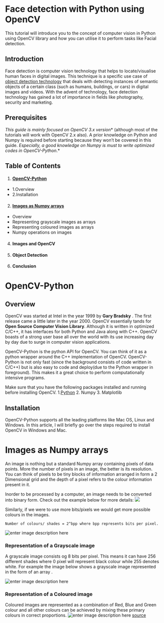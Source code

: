 ﻿# Face detection with Python using OpenCV

This tutorial will introduce you to the concept of computer vision in Python using OpenCV library and how you can utilise it to perform tasks like Facial detection.

## Introduction
Face detection is computer vision technology that helps to locate/visualise human faces in digital images. This technique is a specific use case of [object detection technology](https://en.wikipedia.org/wiki/Object_detection) that deals with detecting instances of semantic objects of a certain class (such as humans, buildings, or cars) in digital images and videos. With the advent of technology, face detection technology has gained a lot of importance in fields like photography, security and marketing. 

## Prerequisites

*This guide is mainly focused on OpenCV 3.x version**  (although most of the tutorials will work with OpenCV 2.x also). A prior knowledge on Python and Numpy is required before starting because they won’t be covered in this guide.  *Especially, a good knowledge on Numpy is must to write optimized codes in OpenCV-Python*.*

## Table of Contents

 1.   #### [OpenCV-Python](#introduction-to-r)
 -  1.Overview
 -   2.Installation

 2.   #### [Images as Numpy arrays](#getting-started)
 - Overview
 - Representing grayscale images as arrays
 - Representing coloured images as arrays
 - Numpy operations on images
 4. #### Images and OpenCV
 5. #### Object Detection
 6. #### Conclusion
 
 

# OpenCV-Python

## Overview

OpenCV was started at Intel in the year 1999 by **Gary Bradsky** . The first release came a little later in the year 2000.  OpenCV essentially  tands for **Open Source Computer Vision Library**. Although it is written in optimized C/C++, it has interfaces for both Python and Java along with C++. OpenCV boasts of a strong user base all over the world with its use increasing day by day due to surge in computer vision applications.

OpenCV-Python is the python API for OpenCV. You can think of it as a python wrapper around the C++ implementation of OpenCV. OpenCV-Python is not only fast (since the background consists of code written in C/C++) but is also easy to code and deploy(due to the Python wrapper in foreground). This makes it a great choice to perform computationally intensive programs.

Make sure that you have the following packages installed and running before installing OpenCV.
1.[Python](https://www.python.org/)
2. Numpy
3. Matplotlib


## Installation
OpenCV-Python supports all the leading platforms like Mac OS, Linux and Windows. In this article, I will briefly go over the steps required to install OpenCV in Windows and Mac.



# Images as Numpy arrays
An image is nothing but a standard Numpy array containing pixels of data points. More the number of pixels in an image, the better is its resolution. You can think of pixels to be tiny blocks of information arranged in form a 2 Dimensional grid and the depth of a pixel refers to the colour information present in it. 

Inorder to be  processed by a computer, an image needs to be converted into binary form. Check out the example below for more details:
![](https://github.com/parulnith/Face-Detection-in-Python-using-OpenCV/blob/master/Images%20as%20arrays.png)

Similarly, if we were to use more bits/pixels we would get more possible colours in the images.

    Number of colours/ shades = 2^bpp where bpp represents bits per pixel.

![enter image description here](https://github.com/parulnith/Face-Detection-in-Python-using-OpenCV/blob/master/Bits%20per%20pixels.png)

### Representation of a Grayscale image
A grayscale image consists og 8 bits per pixel. This means it can have 256 different shades where 0 pixel will represent black colour while 255 denotes white. For example the image below shows a grayscale image represented in the form of an array .

![enter image description here](https://github.com/parulnith/Face-Detection-in-Python-using-OpenCV/blob/master/graysclale.png)


### Representation of a Coloured image

Coloured images are represented as a combination of Red, Blue and Green colour and all other colours can be achieved by mixing these primary colours in correct proportions.
![enter image description here](https://github.com/parulnith/Face-Detection-in-Python-using-OpenCV/blob/master/Primary%20Colours.png)
[source](https://www.howtosmile.org/resource/smile-000-000-002-723) 
